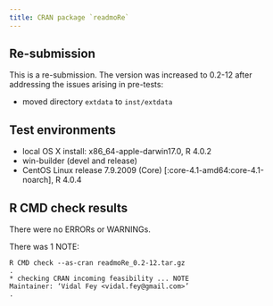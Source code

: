 ```yaml
---
title: CRAN package `readmoRe`
---
```


## Re-submission
This is a re-submission. The version was increased to 0.2-12 after addressing the issues arising in pre-tests:

* moved directory `extdata` to `inst/extdata`

## Test environments
* local OS X install: x86_64-apple-darwin17.0, R 4.0.2
* win-builder (devel and release)
* CentOS Linux release 7.9.2009 (Core) [:core-4.1-amd64:core-4.1-noarch], R 4.0.4

## R CMD check results
There were no ERRORs or WARNINGs.

There was 1 NOTE:

```
R CMD check --as-cran readmoRe_0.2-12.tar.gz
.
* checking CRAN incoming feasibility ... NOTE     
Maintainer: ‘Vidal Fey <vidal.fey@gmail.com>’
.
```
